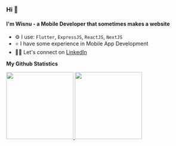 ### Hi 👋 
#### I'm Wisnu - a Mobile Developer that sometimes makes a website

- ⚙️ I use: `Flutter`, `ExpressJS`, `ReactJS`, `NextJS`
- ⭐️ I have some experience in Mobile App Development
- 🤝🏼 Let's connect on [LinkedIn](https://www.linkedin.com/in/ilhmwisnu)

**My Github Statistics**
<p align="left">
<a href="https://github.com/ilhmwisnu">
  <img height="180em" src="https://github-readme-stats-eight-theta.vercel.app/api?username=ilhmwisnu&show_icons=true&theme=vue&include_all_commits=true&count_private=true"/>     <img height="180em" src="https://github-readme-stats-eight-theta.vercel.app/api/top-langs/?username=ilhmwisnu&layout=compact&langs_count=8&theme=vue"/>
</a>
</p>

